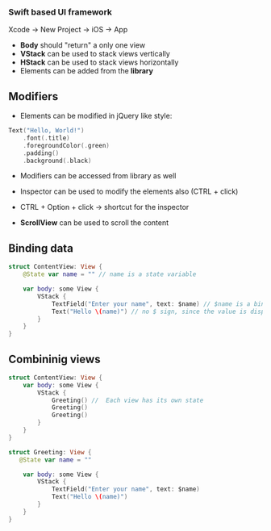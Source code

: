 ### Swift based UI framework

Xcode -> New Project -> iOS -> App

- **Body** should "return" a only one view
- **VStack** can be used to stack views vertically
- **HStack** can be used to stack views horizontally
- Elements can be added from the **library**

## Modifiers

- Elements can be modified in jQuery like style:

```swift
Text("Hello, World!")
    .font(.title)
    .foregroundColor(.green)
    .padding()
    .background(.black)
```

- Modifiers can be accessed from library as well
- Inspector can be used to modify the elements also (CTRL + click)
- CTRL + Option + click -> shortcut for the inspector

- **ScrollView** can be used to scroll the content

## Binding data

```swift
struct ContentView: View {
    @State var name = "" // name is a state variable

    var body: some View {
        VStack {
            TextField("Enter your name", text: $name) // $name is a binding
            Text("Hello \(name)") // no $ sign, since the value is displayed only
        }
    }
}
```

## Combininig views

```swift
struct ContentView: View {
    var body: some View {
        VStack {
            Greeting() //  Each view has its own state
            Greeting()
            Greeting()
        }
    }
}

struct Greeting: View {
   @State var name = ""

    var body: some View {
        VStack {
            TextField("Enter your name", text: $name)
            Text("Hello \(name)")
        }
    }
}
```
